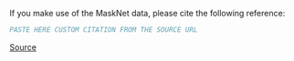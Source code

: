 If you make use of the MaskNet data, please cite the following reference:

``` bibtex
PASTE HERE CUSTOM CITATION FROM THE SOURCE URL
```

[Source](['https://www.kaggle.com/datasets/tenebris97/masknet#citation'])